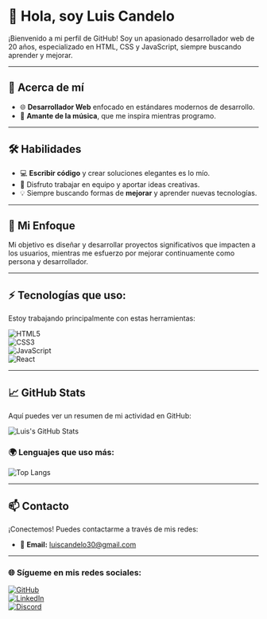 # 👋 Hola, soy **Luis Candelo**

¡Bienvenido a mi perfil de GitHub! Soy un apasionado desarrollador web de 20 años, especializado en HTML, CSS y JavaScript, siempre buscando aprender y mejorar.

---

## 🌟 **Acerca de mí**

- 🌐 **Desarrollador Web** enfocado en estándares modernos de desarrollo.
- 🎵 **Amante de la música**, que me inspira mientras programo.

---

## 🛠️ **Habilidades**

- 💻 **Escribir código** y crear soluciones elegantes es lo mío.
- 🤝 Disfruto trabajar en equipo y aportar ideas creativas.
- 💡 Siempre buscando formas de **mejorar** y aprender nuevas tecnologías.

---

## 🎯 **Mi Enfoque**

Mi objetivo es diseñar y desarrollar proyectos significativos que impacten a los usuarios, mientras me esfuerzo por mejorar continuamente como persona y desarrollador.

---

## ⚡ **Tecnologías que uso:**

Estoy trabajando principalmente con estas herramientas:

![HTML5](https://img.shields.io/badge/HTML5-E34F26?style=for-the-badge&logo=html5&logoColor=white)  
![CSS3](https://img.shields.io/badge/CSS3-1572B6?style=for-the-badge&logo=css3&logoColor=white)  
![JavaScript](https://img.shields.io/badge/JS-F7DF1E?style=for-the-badge&logo=javascript&logoColor=black)  
![React](https://img.shields.io/badge/React-61DAFB?style=for-the-badge&logo=react&logoColor=white)  

---

## 📈 **GitHub Stats**

Aquí puedes ver un resumen de mi actividad en GitHub:

![Luis's GitHub Stats](https://github-readme-stats.vercel.app/api?username=Candelo30&show_icons=true&count_private=true&hide=prs&theme=radical)

### 🌍 **Lenguajes que uso más:**

![Top Langs](https://github-readme-stats.vercel.app/api/top-langs/?username=Candelo30&layout=compact&theme=radical)

---

## 📫 **Contacto**

¡Conectemos! Puedes contactarme a través de mis redes:

- 📧 **Email:** [luiscandelo30@gmail.com](mailto:luiscandelo30@gmail.com)

---

### 🌐 **Sígueme en mis redes sociales:**

[![GitHub](https://img.shields.io/badge/-GitHub-181717?style=for-the-badge&logo=GitHub&logoColor=white)](https://github.com/Candelo30)  
[![LinkedIn](https://img.shields.io/badge/-LinkedIn-blue?style=for-the-badge&logo=Linkedin&logoColor=white)](https://www.linkedin.com/in/luis-eduardo-c-6015131ab/)  
[![Discord](https://img.shields.io/badge/-Discord-7289DA?style=for-the-badge&logo=Discord&logoColor=white)](https://discord.com/users/933515593863295067)
